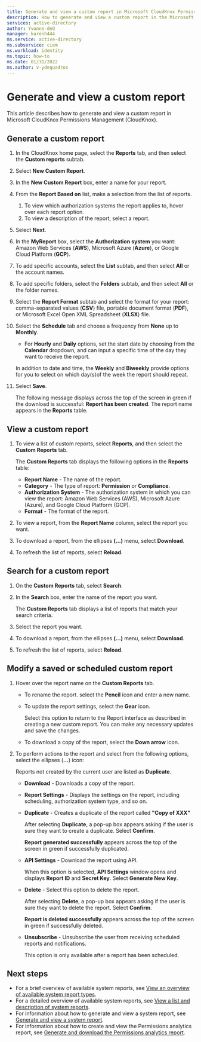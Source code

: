 ```yaml
---
title: Generate and view a custom report in Microsoft CloudKnox Permissions Management
description: How to generate and view a custom report in the Microsoft CloudKnox Permissions Management.
services: active-directory
author: Yvonne-deQ
manager: karenh444
ms.service: active-directory
ms.subservice: ciem
ms.workload: identity
ms.topic: how-to
ms.date: 01/31/2022
ms.author: v-ydequadros
---
```


# Generate and view a custom report

This article describes how to generate and view a custom report in Microsoft CloudKnox Permissions Management (CloudKnox).

## Generate a custom report 

1. In the CloudKnox home page, select the **Reports** tab, and then select the **Custom reports** subtab.
1. Select **New Custom Report**.
1. In the **New Custom Report** box, enter a name for your report.
1. From the **Report Based on** list, make a selection from the list of reports.
    1. To view which authorization systems the report applies to, hover over each report option.
    1. To view a description of the report, select a report.
1. Select **Next**.
1. In the **MyReport** box, select the **Authorization system** you want: Amazon Web Services (**AWS**), Microsoft Azure (**Azure**), or Google Cloud Platform (**GCP**).

1. To add specific accounts, select the **List** subtab, and then select **All** or the account names.
1. To add specific folders, select the **Folders** subtab, and then select **All** or the folder names.

1. Select the **Report Format** subtab and select the format for your report: comma-separated values (**CSV**) file, portable document format (**PDF**), or Microsoft Excel Open XML Spreadsheet (**XLSX**) file.
1. Select the **Schedule** tab and choose a frequency from **None** up to **Monthly**.

	- For **Hourly** and **Daily** options, set the start date by choosing from the **Calendar** dropdown, and can input a specific time of the day they want to receive the report. 

    In addition to date and time, the **Weekly** and **Biweekly** provide options for you to select on which day(s)of the week the report should repeat.

9. Select **Save**.

      The following message displays across the top of the screen in green if the download is successful: **Report has been created**.
The report name appears in the **Reports** table.


## View a custom report 

1. To view a list of custom reports, select **Reports**, and then select the **Custom Reports** tab.

    The **Custom Reports** tab displays the following options in the **Reports** table:

    - **Report Name** - The name of the report.
    - **Category** - The type of report: **Permission** or **Compliance**.
    - **Authorization System** - The authorization system in which you can view the report: Amazon Web Services (AWS), Microsoft Azure (Azure), and Google Cloud Platform (GCP).
    - **Format** - The format of the report.

2. To view a report, from the **Report Name** column, select the report you want.
3. To download a report, from the ellipses **(...)** menu, select **Download**.
4. To refresh the list of reports, select **Reload**.

## Search for a custom report 

1. On the **Custom Reports** tab, select **Search**.
2. In the **Search** box, enter the name of the report you want.

    The **Custom Reports** tab displays a list of reports that match your search criteria. 
3. Select the report you want.
4. To download a report, from the ellipses **(...)** menu, select **Download**.
5. To refresh the list of reports, select **Reload**.


## Modify a saved or scheduled custom report

1. Hover over the report name on the **Custom Reports** tab.

	- To rename the report. select the **Pencil** icon and enter a new name.

	- To update the report settings, select the **Gear** icon.

		 Select this option to return to the Report interface as described in creating a new custom report. You can make any necessary updates and save the changes.

	- To download a copy of the report, select the **Down arrow** icon.
2. To perform actions to the report and select from the following options, select the ellipses (**...**) icon:

	 Reports not created by the current user are listed as **Duplicate**.

	- **Download** - Downloads a copy of the report.

	- **Report Settings** - Displays the settings on the report, including scheduling, authorization system type, and so on.

	- **Duplicate** - Creates a duplicate of the report called **"Copy of XXX"**

		 After selecting **Duplicate**, a pop-up box appears asking if the user is sure they want to create a duplicate. Select **Confirm**.

         **Report generated successfully** appears across the top of the screen in green if successfully duplicated.

	- **API Settings** - Download the report using API.

		 When this option is selected, **API Settings** window opens and displays **Report ID** and **Secret Key**. Select **Generate New Key**.

	- **Delete** - Select this option to delete the report.

		 After selecting **Delete**, a pop-up box appears asking if the user is sure they want to delete the report. Select **Confirm**. 

        **Report is deleted successfully** appears across the top of the screen in green if successfully deleted.

	- **Unsubscribe** - Unsubscribe the user from receiving scheduled reports and notifications.

		 This option is only available after a report has been scheduled.


## Next steps

- For a brief overview of available system reports, see [View an overview of available system report types](cloudknox-product-reports.md).
- For a detailed overview of available system reports, see [View a list and description of system reports](cloudknox-all-reports.md).
- For information about how to generate and view a system report, see [Generate and view a system report](cloudknox-report-view-system-report.md).
- For information about how to create and view the Permissions analytics report, see [Generate and download the Permissions analytics report](cloudknox-product-permissions-analytics-reports.md).